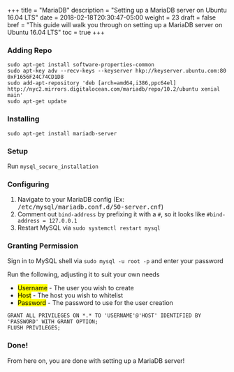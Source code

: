 +++
title = "MariaDB"
description = "Setting up a MariaDB server on Ubuntu 16.04 LTS"
date = 2018-02-18T20:30:47-05:00
weight = 23
draft = false
bref = "This guide will walk you through on setting up a MariaDB server on Ubuntu 16.04 LTS"
toc = true
+++

### Adding Repo

```
sudo apt-get install software-properties-common
sudo apt-key adv --recv-keys --keyserver hkp://keyserver.ubuntu.com:80 0xF1656F24C74CD1D8
sudo add-apt-repository 'deb [arch=amd64,i386,ppc64el] http://nyc2.mirrors.digitalocean.com/mariadb/repo/10.2/ubuntu xenial main'
sudo apt-get update
```
### Installing

```
sudo apt-get install mariadb-server
```
### Setup

Run `mysql_secure_installation`

### Configuring

1. Navigate to your MariaDB config (Ex: <samp>/etc/mysql/mariadb.conf.d/50-server.cnf</samp>)
2. Comment out `bind-address` by prefixing it with a `#`, so it looks like `#bind-address = 127.0.0.1`
3. Restart MySQL via `sudo systemctl restart mysql`

### Granting Permission

Sign in to MySQL shell via `sudo mysql -u root -p` and enter your password

Run the following, adjusting it to suit your own needs

- <mark>Username</mark> - The user you wish to create
- <mark>Host</mark> - The host you wish to whitelist
- <mark>Password</mark> - The password to use for the user creation

```
GRANT ALL PRIVILEGES ON *.* TO 'USERNAME'@'HOST' IDENTIFIED BY 'PASSWORD' WITH GRANT OPTION;
FLUSH PRIVILEGES;
```

### Done!

From here on, you are done with setting up a MariaDB server!
